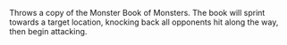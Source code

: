 Throws a copy of the Monster Book of Monsters. The book will sprint towards a target location, knocking back all opponents hit along the way, then begin attacking.
